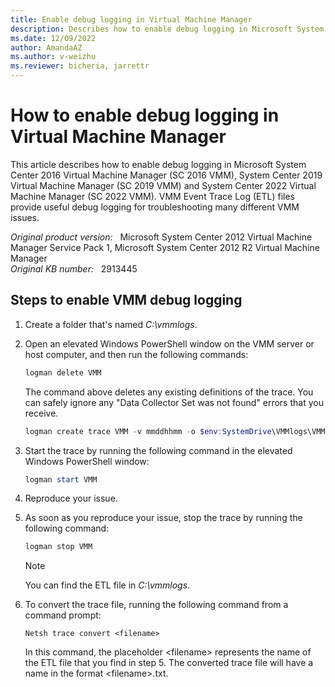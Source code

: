 ```yaml
---
title: Enable debug logging in Virtual Machine Manager
description: Describes how to enable debug logging in Microsoft System Center Virtual Machine Manager.
ms.date: 12/09/2022
author: AmandaAZ
ms.author: v-weizhu
ms.reviewer: bicheria, jarrettr
---
```

# How to enable debug logging in Virtual Machine Manager

This article describes how to enable debug logging in Microsoft System Center 2016 Virtual Machine Manager (SC 2016 VMM), System Center 2019 Virtual Machine Manager (SC 2019 VMM) and System Center 2022 Virtual Machine Manager (SC 2022 VMM). VMM Event Trace Log (ETL) files provide useful debug logging for troubleshooting many different VMM issues.

_Original product version:_ &nbsp; Microsoft System Center 2012 Virtual Machine Manager Service Pack 1, Microsoft System Center 2012 R2 Virtual Machine Manager   
_Original KB number:_ &nbsp; 2913445

## Steps to enable VMM debug logging

1. Create a folder that's named *C:\vmmlogs*.

2. Open an elevated Windows PowerShell window on the VMM server or host computer, and then run the following commands:

    ```powershell
    logman delete VMM
    ```

    The command above deletes any existing definitions of the trace. You can safely ignore any "Data Collector Set was not found" errors that you receive.
    
    ```powershell
    logman create trace VMM -v mmddhhmm -o $env:SystemDrive\VMMlogs\VMMLog_$env:computername.ETL -cnf 01:00:00 -p Microsoft-VirtualMachineManager-Debug -nb 10 250 -bs 16 -max 512
    ```
3. Start the trace by running the following command in the elevated Windows PowerShell window:

    ```powershell
    logman start VMM
    ```
4. Reproduce your issue.

5. As soon as you reproduce your issue, stop the trace by running the following command:

    ```powershell
    logman stop VMM
    ```

    > [!NOTE]
    > You can find the ETL file in *C:\vmmlogs*.

6. To convert the trace file, running the following command from a command prompt:

    ```console
    Netsh trace convert <filename>
    ```

    In this command, the placeholder \<filename> represents the name of the ETL file that you find in step 5. The converted trace file will have a name in the format \<filename>.txt.
